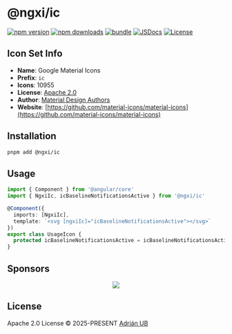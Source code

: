 # @ngxi/ic

[![npm version][npm-version-src]][npm-version-href]
[![npm downloads][npm-downloads-src]][npm-downloads-href]
[![bundle][bundle-src]][bundle-href]
[![JSDocs][jsdocs-src]][jsdocs-href]
[![License][license-src]][license-href]

## Icon Set Info

- **Name**: Google Material Icons
- **Prefix**: `ic`
- **Icons**: 10955
- **License**: [Apache 2.0](https://github.com/material-icons/material-icons/blob/master/LICENSE)
- **Author**: [Material Design Authors](https://github.com/material-icons/material-icons)
- **Website**: [https://github.com/material-icons/material-icons](https://github.com/material-icons/material-icons)

## Installation

```sh
pnpm add @ngxi/ic
```

## Usage

```ts
import { Component } from '@angular/core'
import { NgxiIc, icBaselineNotificationsActive } from '@ngxi/ic'

@Component({
  imports: [NgxiIc],
  template: `<svg [ngxiIc]="icBaselineNotificationsActive"></svg>`
})
export class UsageIcon {
  protected icBaselineNotificationsActive = icBaselineNotificationsActive
}
```

## Sponsors

<p align="center">
  <a href="https://cdn.jsdelivr.net/gh/adrian-ub/static/sponsors.svg">
    <img src='https://cdn.jsdelivr.net/gh/adrian-ub/static/sponsors.svg'/>
  </a>
</p>

## License

Apache 2.0 License © 2025-PRESENT [Adrián UB](https://github.com/adrian-ub)

<!-- Badges -->

[npm-version-src]: https://img.shields.io/npm/v/@ngxi/ic?style=flat&colorA=080f12&colorB=1fa669
[npm-version-href]: https://npmjs.com/package/@ngxi/ic
[npm-downloads-src]: https://img.shields.io/npm/dm/@ngxi/ic?style=flat&colorA=080f12&colorB=1fa669
[npm-downloads-href]: https://npmjs.com/package/@ngxi/ic
[bundle-src]: https://img.shields.io/bundlephobia/minzip/@ngxi/ic?style=flat&colorA=080f12&colorB=1fa669&label=minzip
[bundle-href]: https://bundlephobia.com/result?p=@ngxi/ic
[license-src]: https://img.shields.io/npm/l/@ngxi/ic?style=flat&colorA=080f12&colorB=1fa669
[license-href]: https://github.com/adrian-ub/ngxi/blob/main/LICENSE
[jsdocs-src]: https://img.shields.io/badge/jsdocs-reference-080f12?style=flat&colorA=080f12&colorB=1fa669
[jsdocs-href]: https://www.jsdocs.io/package/@ngxi/ic
